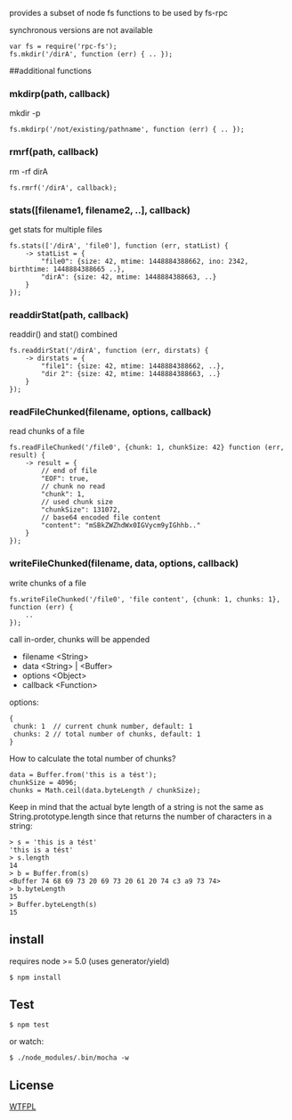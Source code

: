 provides a subset of node fs functions to be used by fs-rpc

synchronous versions are not available

```
var fs = require('rpc-fs');
fs.mkdir('/dirA', function (err) { .. });

```

##additional functions

### mkdirp(path, callback)

mkdir -p

```
fs.mkdirp('/not/existing/pathname', function (err) { .. });

```

### rmrf(path, callback)
rm -rf dirA

```
fs.rmrf('/dirA', callback);
```

### stats([filename1, filename2, ..], callback)

get stats for multiple files

```
fs.stats(['/dirA', 'file0'], function (err, statList) {
	-> statList = {
		"file0": {size: 42, mtime: 1448884388662, ino: 2342, birthtime: 1448884388665 ..},
		"dirA": {size: 42, mtime: 1448884388663, ..}
	}
});
```

### readdirStat(path, callback)

readdir() and stat() combined

```
fs.readdirStat('/dirA', function (err, dirstats) {
	-> dirstats = {
		"file1": {size: 42, mtime: 1448884388662, ..},
		"dir 2": {size: 42, mtime: 1448884388663, ..}
	}
});
```

### readFileChunked(filename, options, callback)

read chunks of a file

```
fs.readFileChunked('/file0', {chunk: 1, chunkSize: 42} function (err, result) {
	-> result = {
		// end of file
		"EOF": true,	
		// chunk no read
		"chunk": 1,		
		// used chunk size
		"chunkSize": 131072,	
		// base64 encoded file content
		"content": "mSBkZWZhdWx0IGVycm9yIGhhb.."		
	}
});
```

### writeFileChunked(filename, data, options, callback)

write chunks of a file

```
fs.writeFileChunked('/file0', 'file content', {chunk: 1, chunks: 1}, function (err) {
	..
});
```
call in-order, chunks will be appended


* filename &lt;String&gt;
* data &lt;String&gt; | &lt;Buffer&gt;
* options &lt;Object&gt;
* callback &lt;Function&gt;

options:

```
{
 chunk: 1  // current chunk number, default: 1
 chunks: 2 // total number of chunks, default: 1
}
```

How to calculate the total number of chunks?

```
data = Buffer.from('this is a tést');
chunkSize = 4096;
chunks = Math.ceil(data.byteLength / chunkSize);
```

Keep in mind that the actual byte length of a string is not the same as String.prototype.length since that returns the number of characters in a string:

```
> s = 'this is a tést'
'this is a tést'
> s.length
14
> b = Buffer.from(s)
<Buffer 74 68 69 73 20 69 73 20 61 20 74 c3 a9 73 74>
> b.byteLength
15
> Buffer.byteLength(s)
15
```

## install

requires node >= 5.0 (uses generator/yield)

    $ npm install

## Test

    $ npm test

or watch:

    $ ./node_modules/.bin/mocha -w


License
-------
[WTFPL](http://www.wtfpl.net/)